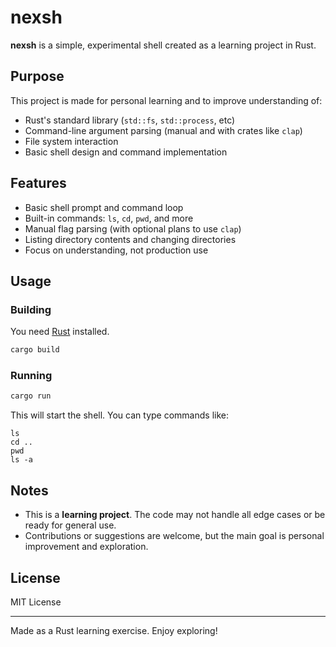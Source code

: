 # nexsh

**nexsh** is a simple, experimental shell created as a learning project in Rust.

## Purpose

This project is made for personal learning and to improve understanding of:

- Rust's standard library (`std::fs`, `std::process`, etc)
- Command-line argument parsing (manual and with crates like `clap`)
- File system interaction
- Basic shell design and command implementation

## Features

- Basic shell prompt and command loop
- Built-in commands: `ls`, `cd`, `pwd`, and more
- Manual flag parsing (with optional plans to use `clap`)
- Listing directory contents and changing directories
- Focus on understanding, not production use

## Usage

### Building

You need [Rust](https://www.rust-lang.org/tools/install) installed.

```bash
cargo build
```

### Running

```bash
cargo run
```

This will start the shell. You can type commands like:

```
ls
cd ..
pwd
ls -a
```

## Notes

- This is a **learning project**. The code may not handle all edge cases or be ready for general use.
- Contributions or suggestions are welcome, but the main goal is personal improvement and exploration.

## License

MIT License

---

Made as a Rust learning exercise. Enjoy exploring!
